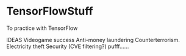 # TensorFlowStuff
To practice with TensorFlow

IDEAS
Videogame success
Anti-money laundering
Counterterrorism.
Electricity theft
Security (CVE filtering?)
pufff......
